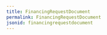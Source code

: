 ```yaml
---
title: FinancingRequestDocument
permalink: FinancingRequestDocument
jsonid: financingrequestdocument
---
```

